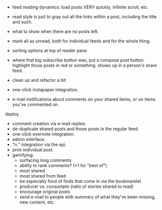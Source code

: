 - feed reading dynamics: load posts VERY quickly, infinite scroll, etc.
- read style is just to gray out all the links within a post, including the title and such.
- what to show when there are no posts left.
- mark all as unread, both for individual feeds and for the whole thing.
- sorting options at top of reader pane
- where that big subscribe button was, put a compose post button. highlight those posts in red or something. shows up in a person's share feed.
- clean up and refactor a bit

- one-click instapaper integration.
- e-mail notifications about comments on your shared items, or on items you've commented on.

deploy

- comment creation via e-mail replies.
- de-duplicate shared posts and those posts in the regular feed.
- one-click evernote integration.
- admin interface.
- "n <note>" integration via the api.
- print individual post.
- gamifying:
	- surfacing long comments
	- ability to rank comments? (+1 for "best of")
	- most shared
	- most shared from feed
	- be especially fond of finds that come in via the bookmarklet
	- producer vs. consumpto (ratio of stories shared to read)
	- encourage original posts
	- send e-mail to people with summary of what they've been missing, new content, etc.